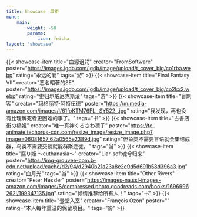 ```yaml
---
title: Showcase｜展柜
menu:
    main: 
        weight: -50
        params:
            icon: feicha
layout: "showcase"
---
```


<div class="showcase-grid">

{{< showcase-item title="血源诅咒" creator="FromSoftware" poster="https://images.igdb.com/igdb/image/upload/t_cover_big/co1rba.webp" rating="永远的爱" tags="游"  >}}
{{< showcase-item title="Final Fantasy VII" creator="恶名昭著的SE" poster="https://images.igdb.com/igdb/image/upload/t_cover_big/co2kx2.webp" rating="史归尔威尼克斯滚" tags="游"  >}}
{{< showcase-item title="盲刺客" creator="玛格丽特·阿特伍德" poster="https://m.media-amazon.com/images/I/61foKTM76FL._SY522_.jpg" rating="我发现，再也没有比理解死者更困难的事了。" tags="书"  >}}
{{< showcase-item title="古書店街の橋姫" creator="唯一真神くろさわ凛子" poster="https://tc-animate.techorus-cdn.com/resize_image/resize_image.php?image=06081657_62a0565e2389d.jpg" rating="但鱼类不需要言语就会集结成群，鸟类不需要交谈就能群聚迁徙。" tags="游"  >}}
{{< showcase-item title="腐り姫 ～euthanasia～" creator="Liar-soft魂兮归来" poster="https://img-grouvee-com.b-cdn.net/upload/cache/d2/94/d2940b21a23a8e2e9d5d691b58d396a3.jpg" rating="白月光" tags="游"  >}}
{{< showcase-item title="Other Rivers" creator="Peter Hessler" poster="https://images-na.ssl-images-amazon.com/images/S/compressed.photo.goodreads.com/books/1696996262i/199347135.jpg" rating="倾情推荐给所有人！" tags="书"  >}}
{{< showcase-item title="登堂入室" creator="François Ozon" poster="" rating="本人每年重温的保留项目。" tags="影"  >}}

</div>
